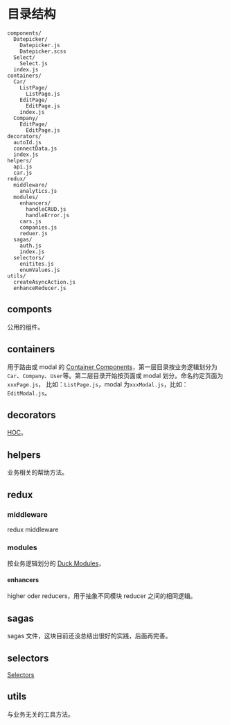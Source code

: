 # 目录结构

```
components/
  Datepicker/
    Datepicker.js
    Datepicker.scss
  Select/
    Select.js
  index.js
containers/
  Car/
    ListPage/
      ListPage.js
    EditPage/
      EditPage.js
    index.js
  Company/
    EditPage/
      EditPage.js
decorators/
  autoId.js
  connectData.js
  index.js
helpers/
  api.js
  car.js
redux/
  middleware/
    analytics.js
  modules/
    enhancers/
      handleCRUD.js
      handleError.js
    cars.js
    companies.js
    reduer.js
  sagas/
    auth.js
    index.js
  selectors/
    enitites.js
    enumValues.js
utils/
  createAsyncAction.js
  enhanceReducer.js
```

## componts

公用的组件。

## containers

用于路由或 modal 的 [Container Components](https://github.com/reactjs/redux/blob/master/docs/basics/UsageWithReact.md#presentational-and-container-components)，第一层目录按业务逻辑划分为`Car`、`Company`、`User`等。第二层目录开始按页面或 modal 划分。命名约定页面为`xxxPage.js`， 比如：`ListPage.js`，modal 为`xxxModal.js`，比如：`EditModal.js`。

## decorators

[HOC](https://medium.com/@dan_abramov/mixins-are-dead-long-live-higher-order-components-94a0d2f9e750#.4pikdl7x7)。

## helpers

业务相关的帮助方法。

## redux

### middleware

redux middleware

### modules

按业务逻辑划分的 [Duck Modules](https://github.com/erikras/ducks-modular-redux)，

#### enhancers

higher oder reducers，用于抽象不同模块 reducer 之间的相同逻辑。

## sagas

sagas 文件，这块目前还没总结出很好的实践，后面再完善。

## selectors

[Selectors](https://github.com/reactjs/reselect)

## utils

与业务无关的工具方法。
